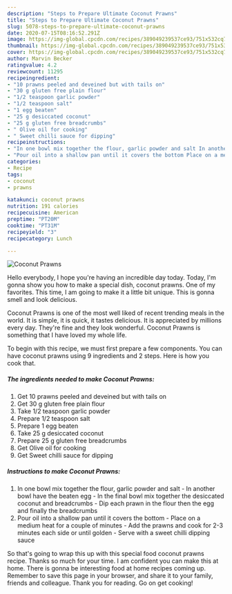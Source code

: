 ```yaml
---
description: "Steps to Prepare Ultimate Coconut Prawns"
title: "Steps to Prepare Ultimate Coconut Prawns"
slug: 5078-steps-to-prepare-ultimate-coconut-prawns
date: 2020-07-15T08:16:52.291Z
image: https://img-global.cpcdn.com/recipes/389049239537ce93/751x532cq70/coconut-prawns-recipe-main-photo.jpg
thumbnail: https://img-global.cpcdn.com/recipes/389049239537ce93/751x532cq70/coconut-prawns-recipe-main-photo.jpg
cover: https://img-global.cpcdn.com/recipes/389049239537ce93/751x532cq70/coconut-prawns-recipe-main-photo.jpg
author: Marvin Becker
ratingvalue: 4.2
reviewcount: 11295
recipeingredient:
- "10 prawns peeled and deveined but with tails on"
- "30 g gluten free plain flour"
- "1/2 teaspoon garlic powder"
- "1/2 teaspoon salt"
- "1 egg beaten"
- "25 g desiccated coconut"
- "25 g gluten free breadcrumbs"
- " Olive oil for cooking"
- " Sweet chilli sauce for dipping"
recipeinstructions:
- "In one bowl mix together the flour, garlic powder and salt In another bowl have the beaten egg In the final bowl mix together the desiccated coconut and breadcrumbs Dip each prawn in the flour then the egg and finally the breadcrumbs"
- "Pour oil into a shallow pan until it covers the bottom Place on a medium heat for a couple of minutes Add the prawns and cook for 2-3 minutes each side or until golden Serve with a sweet chilli dipping sauce"
categories:
- Recipe
tags:
- coconut
- prawns

katakunci: coconut prawns 
nutrition: 191 calories
recipecuisine: American
preptime: "PT20M"
cooktime: "PT31M"
recipeyield: "3"
recipecategory: Lunch

---
```



![Coconut Prawns](https://img-global.cpcdn.com/recipes/389049239537ce93/751x532cq70/coconut-prawns-recipe-main-photo.jpg)

Hello everybody, I hope you're having an incredible day today. Today, I'm gonna show you how to make a special dish, coconut prawns. One of my favorites. This time, I am going to make it a little bit unique. This is gonna smell and look delicious.

Coconut Prawns is one of the most well liked of recent trending meals in the world. It is simple, it is quick, it tastes delicious. It is appreciated by millions every day. They're fine and they look wonderful. Coconut Prawns is something that I have loved my whole life.




To begin with this recipe, we must first prepare a few components. You can have coconut prawns using 9 ingredients and 2 steps. Here is how you cook that.

<!--inarticleads1-->

##### The ingredients needed to make Coconut Prawns:

1. Get 10 prawns peeled and deveined but with tails on
1. Get 30 g gluten free plain flour
1. Take 1/2 teaspoon garlic powder
1. Prepare 1/2 teaspoon salt
1. Prepare 1 egg beaten
1. Take 25 g desiccated coconut
1. Prepare 25 g gluten free breadcrumbs
1. Get  Olive oil for cooking
1. Get  Sweet chilli sauce for dipping




<!--inarticleads2-->

##### Instructions to make Coconut Prawns:

1. In one bowl mix together the flour, garlic powder and salt - In another bowl have the beaten egg - In the final bowl mix together the desiccated coconut and breadcrumbs - Dip each prawn in the flour then the egg and finally the breadcrumbs
1. Pour oil into a shallow pan until it covers the bottom - Place on a medium heat for a couple of minutes - Add the prawns and cook for 2-3 minutes each side or until golden - Serve with a sweet chilli dipping sauce




So that's going to wrap this up with this special food coconut prawns recipe. Thanks so much for your time. I am confident you can make this at home. There is gonna be interesting food at home recipes coming up. Remember to save this page in your browser, and share it to your family, friends and colleague. Thank you for reading. Go on get cooking!
